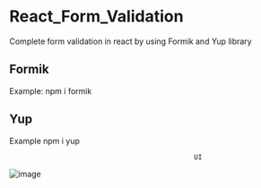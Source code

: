 # React_Form_Validation
Complete form validation in react by using Formik and Yup library

## Formik 
Example: npm i formik

## Yup 
Example npm i yup

                                                  UI 
![image](https://github.com/masaiff210880/React_Form_Validation/assets/102684173/4868ee14-8fb8-4bc2-832c-f5d2a9a4bb13)



